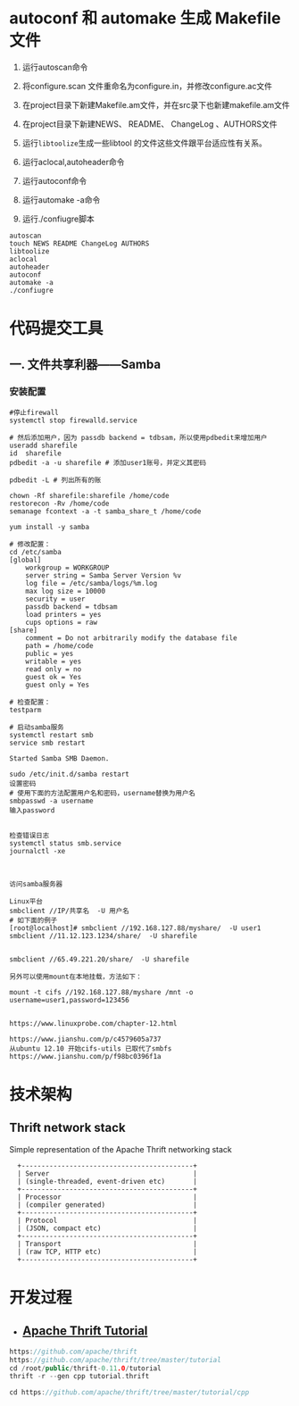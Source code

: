 # autoconf 和 automake 生成 Makefile 文件



1) 运行autoscan命令



2) 将configure.scan 文件重命名为configure.in，并修改configure.ac文件



3) 在project目录下新建Makefile.am文件，并在src录下也新建makefile.am文件



4) 在project目录下新建NEWS、 README、 ChangeLog 、AUTHORS文件





5) 运行`libtoolize`生成一些libtool 的文件这些文件跟平台适应性有关系。





6) 运行aclocal,autoheader命令





7) 运行autoconf命令

8) 运行automake -a命令

9) 运行./confiugre脚本



~~~she
autoscan
touch NEWS README ChangeLog AUTHORS
libtoolize
aclocal
autoheader
autoconf
automake -a
./confiugre	
~~~





# 代码提交工具

## 一. 文件共享利器——Samba

### 安装配置

~~~shell
#停止firewall
systemctl stop firewalld.service

# 然后添加用户，因为 passdb backend = tdbsam，所以使用pdbedit来增加用户
useradd sharefile
id  sharefile
pdbedit -a -u sharefile # 添加user1账号，并定义其密码

pdbedit -L # 列出所有的账

chown -Rf sharefile:sharefile /home/code
restorecon -Rv /home/code
semanage fcontext -a -t samba_share_t /home/code

yum install -y samba

# 修改配置：
cd /etc/samba
[global]
	workgroup = WORKGROUP
	server string = Samba Server Version %v
	log file = /etc/samba/logs/%m.log
	max log size = 10000
	security = user
	passdb backend = tdbsam
	load printers = yes
	cups options = raw
[share]
	comment = Do not arbitrarily modify the database file
	path = /home/code
	public = yes
	writable = yes
	read only = no
	guest ok = Yes
	guest only = Yes

# 检查配置：
testparm

# 启动samba服务
systemctl restart smb
service smb restart

Started Samba SMB Daemon.

sudo /etc/init.d/samba restart
设置密码
# 使用下面的方法配置用户名和密码，username替换为用户名
smbpasswd -a username
输入password

 
检查错误日志
systemctl status smb.service
journalctl -xe



访问samba服务器

Linux平台
smbclient //IP/共享名  -U 用户名
# 如下面的例子
[root@localhost]# smbclient //192.168.127.88/myshare/  -U user1
smbclient //11.12.123.1234/share/  -U sharefile


smbclient //65.49.221.20/share/  -U sharefile

另外可以使用mount在本地挂载，方法如下：

mount -t cifs //192.168.127.88/myshare /mnt -o username=user1,password=123456


https://www.linuxprobe.com/chapter-12.html

https://www.jianshu.com/p/c4579605a737
从ubuntu 12.10 开始cifs-utils 已取代了smbfs
https://www.jianshu.com/p/f98bc0396f1a
~~~



# 技术架构

## Thrift network stack

Simple representation of the Apache Thrift networking stack

```
  +-------------------------------------------+
  | Server                                    |
  | (single-threaded, event-driven etc)       |
  +-------------------------------------------+
  | Processor                                 |
  | (compiler generated)                      |
  +-------------------------------------------+
  | Protocol                                  |
  | (JSON, compact etc)                       |
  +-------------------------------------------+
  | Transport                                 |
  | (raw TCP, HTTP etc)                       |
  +-------------------------------------------+
```



# 开发过程

- ## [Apache Thrift Tutorial](https://github.com/apache/thrift/tree/master/tutorial/cpp)

~~~c++
https://github.com/apache/thrift
https://github.com/apache/thrift/tree/master/tutorial
cd /root/public/thrift-0.11.0/tutorial
thrift -r --gen cpp tutorial.thrift

cd https://github.com/apache/thrift/tree/master/tutorial/cpp
    
~~~

